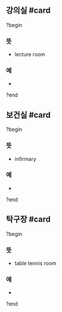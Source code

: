 ## 강의실 #card
?begin
### 뜻
- lecture room
### 예
-
<!--SR:!2025-09-16,93,250-->
?end


## 보건실 #card
?begin
### 뜻
- infirmary
### 예
-
<!--SR:!2025-08-23,13,198-->
?end

## 탁구장 #card
?begin
### 뜻
- table tennis room
### 예
-
<!--SR:!2025-10-30,89,277-->
?end
